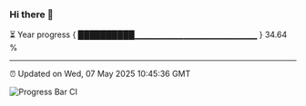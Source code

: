 ### Hi there 👋

⏳ Year progress { ██████████▁▁▁▁▁▁▁▁▁▁▁▁▁▁▁▁▁▁▁▁ } 34.64 %

---

⏰ Updated on Wed, 07 May 2025 10:45:36 GMT

![Progress Bar CI](https://github.com/IshwaranRudhara/GIT-ACTION/workflows/Progress%20Bar%20CI/badge.svg)
